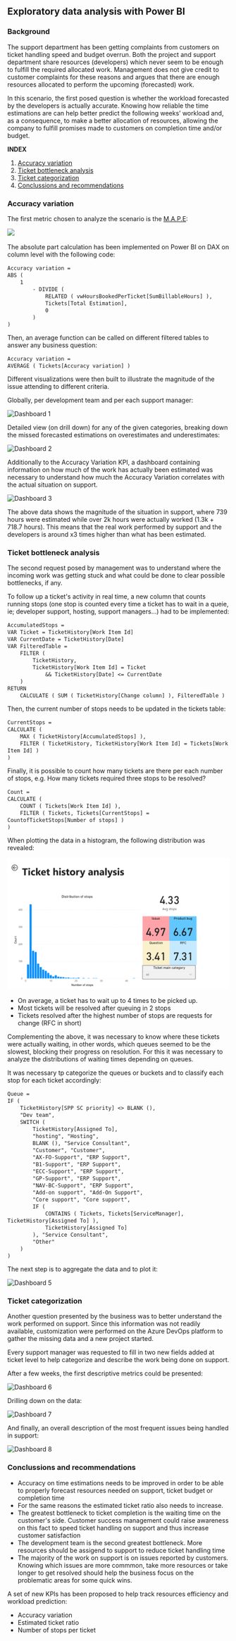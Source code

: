 ## Exploratory data analysis with Power BI

### Background

The support department has been getting complaints from customers on ticket handling speed and budget overrun. Both the project and support department share resources (developers) which never seem to be enough to fulfill the required allocated work. Management does not give credit to customer complaints for these reasons and argues that there are enough resources allocated to perform the upcoming (forecasted) work.

In this scenario, the first posed question is whether the workload forecasted by the developers is actually accurate. Knowing how reliable the time estimations are can help better predict the following weeks’ workload and, as a consequence, to make a better allocation of resources, allowing the company to fulfill promises made to customers on completion time and/or budget.

**INDEX**
1. [Accuracy variation](#accuracy-variation)
2. [Ticket bottleneck analysis](#ticket-bottleneck-analysis)
3. [Ticket categorization](#ticket-categorization)
4. [Conclussions and recommendations](#conclussions-and-recommendations)


### Accuracy variation

The first metric chosen to analyze the scenario is the [M.A.P.E](https://en.wikipedia.org/wiki/Mean_absolute_percentage_error): 

![](https://latex.codecogs.com/png.image?\dpi{110}&space;\bg_white&space;M.A.P.E&space;=&space;\frac{1}{n}\sum_{t&space;=&space;1}^{n}\left&#124;1-\frac{Ft}{At}&space;\right&#124;)
 
The absolute part calculation has been implemented on Power BI on DAX on column level with the following code:

```DAX
Accuracy variation =
ABS (
    1
        - DIVIDE (
            RELATED ( vwHoursBookedPerTicket[SumBillableHours] ),
            Tickets[Total Estimation],
            0
        )
)
```

Then, an average function can be called on different filtered tables to answer any business question:

```DAX
Accuracy variation =
AVERAGE ( Tickets[Accuracy variation] )
```

Different visualizations were then built to illustrate the magnitude of the issue attending to different criteria.

Globally, per development team and per each support manager:

![Dashboard 1](https://raw.githubusercontent.com/Leonardojul/portfolio/main/Accuracy-variation-1.png)

Detailed view (on drill down) for any of the given categories, breaking down the missed forecasted estimations on overestimates and underestimates:

![Dashboard 2](https://raw.githubusercontent.com/Leonardojul/portfolio/main/Accuracy-variation-2.png)

Additionally to the Accuracy Variation KPI, a dashboard containing information on how much of the work has actually been estimated was necessary to understand how much the Accuracy Variation correlates with the actual situation on support.

![Dashboard 3](https://raw.githubusercontent.com/Leonardojul/portfolio/main/Work-completion.png)

The above data shows the magnitude of the situation in support, where 739 hours were estimated while over 2k hours were actually worked (1.3k + 718.7 hours). This means that the real work performed by support and the developers is around x3 times higher than what has been estimated.


### Ticket bottleneck analysis

The second request posed by management was to understand where the incoming work was getting stuck and what could be done to clear possible bottlenecks, if any.

To follow up a ticket's activity in real time, a new column that counts running stops (one stop is counted every time a ticket has to wait in a queie, ie; developer support, hosting, support managers...) had to be implemented:

```DAX
AccumulatedStops =
VAR Ticket = TicketHistory[Work Item Id]
VAR CurrentDate = TicketHistory[Date]
VAR FilteredTable =
    FILTER (
        TicketHistory,
        TicketHistory[Work Item Id] = Ticket
            && TicketHistory[Date] <= CurrentDate
    )
RETURN
    CALCULATE ( SUM ( TicketHistory[Change column] ), FilteredTable )
```

Then, the current number of stops needs to be updated in the tickets table:

```DAX
CurrentStops =
CALCULATE (
    MAX ( TicketHistory[AccumulatedStops] ),
    FILTER ( TicketHistory, TicketHistory[Work Item Id] = Tickets[Work Item Id] )
)
```

Finally, it is possible to count how many tickets are there per each number of stops, e.g. How many tickets required three stops to be resolved?

```DAX
Count =
CALCULATE (
    COUNT ( Tickets[Work Item Id] ),
    FILTER ( Tickets, Tickets[CurrentStops] = CountofTicketStops[Number of stops] )
)
```
When plotting the data in a histogram, the following distribution was revealed:

![Dashboard 4](https://raw.githubusercontent.com/Leonardojul/portfolio/main/Ticket-history-analysis-1.png)

- On average, a ticket has to wait up to 4 times to be picked up. 
- Most tickets will be resolved after queuing in 2 stops
- Tickets resolved after the highest number of stops are requests for change (RFC in short)

Complementing the above, it was necessary to know where these tickets were actually waiting, in other words, which queues seemed to be the slowest, blocking their progress on resolution. For this it was necessary to analyze the distributions of waiting times depending on queues.

It was necessary tp categorize the queues or buckets and to classify each stop for each ticket accordingly:

```DAX
Queue =
IF (
    TicketHistory[SPP SC priority] <> BLANK (),
    "Dev team",
    SWITCH (
        TicketHistory[Assigned To],
        "hosting", "Hosting",
        BLANK (), "Service Consultant",
        "Customer", "Customer",
        "AX-FO-Support", "ERP Support",
        "B1-Support", "ERP Support",
        "ECC-Support", "ERP Support",
        "GP-Support", "ERP Support",
        "NAV-BC-Support", "ERP Support",
        "Add-on support", "Add-On Support",
        "Core support", "Core support",
        IF (
            CONTAINS ( Tickets, Tickets[ServiceManager], TicketHistory[Assigned To] ),
            TicketHistory[Assigned To]
        ), "Service Consultant",
        "Other"
    )
)
```

The next step is to aggregate the data and to plot it:

![Dashboard 5](https://raw.githubusercontent.com/Leonardojul/portfolio/main/Ticket-history-analysis-2.png)


### Ticket categorization

Another question presented by the business was to better understand the work performed on support. Since this information was not readily available, customization were performed on the Azure DevOps platform to gather the missing data and a new project started.

Every support manager was requested to fill in two new fields added at ticket level to help categorize and describe the work being done on support.

After a few weeks, the first descriptive metrics could be presented:

![Dashboard 6](https://raw.githubusercontent.com/Leonardojul/portfolio/main/Categorization-1.png)

Drilling down on the data:

![Dashboard 7](https://raw.githubusercontent.com/Leonardojul/portfolio/main/Categorization-2.png)

And finally, an overall description of the most frequent issues being handled in support:

![Dashboard 8](https://raw.githubusercontent.com/Leonardojul/portfolio/main/Categorization-3.png)


### Conclussions and recommendations

- Accuracy on time estimations needs to be improved in order to be able to properly forecast resources needed on support, ticket budget or completion time
- For the same reasons the estimated ticket ratio also needs to increase.
- The greatest bottleneck to ticket completion is the waiting time on the customer's side. Customer success management could raise awareness on this fact to speed ticket handling on support and thus increase customer satisfaction
- The development team is the second greatest bottleneck. More resources should be assigend to support to reduce ticket handling time
- The majority of the work on support is on issues reported by customers. Knowing which issues are more commmon, take more resources or take longer to get resolved should help the business focus on the problematic areas for some quick wins.

A set of new KPIs has been proposed to help track resources efficiency and workload prediction:
- Accuracy variation
- Estimated ticket ratio
- Number of stops per ticket
